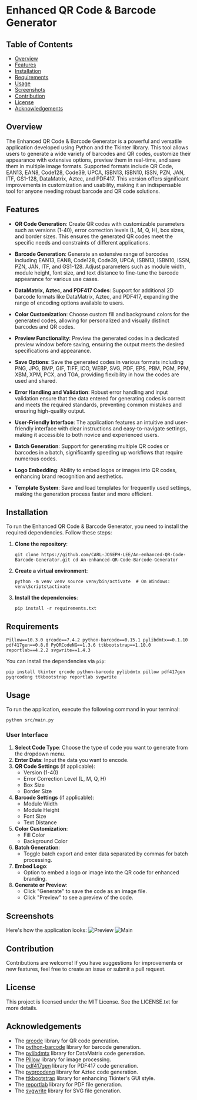 
# Enhanced QR Code & Barcode Generator

## Table of Contents

-   [Overview](#overview)
-   [Features](#features)
-   [Installation](#installation)
-   [Requirements](#requirements)
-   [Usage](#usage)
-   [Screenshots](#screenshots)
-   [Contribution](#contribution)
-   [License](#license)
-   [Acknowledgements](#acknowledgements)

## Overview

The Enhanced QR Code & Barcode Generator is a powerful and versatile application developed using Python and the Tkinter library. This tool allows users to generate a wide variety of barcodes and QR codes, customize their appearance with extensive options, preview them in real-time, and save them in multiple image formats. Supported formats include QR Code, EAN13, EAN8, Code128, Code39, UPCA, ISBN13, ISBN10, ISSN, PZN, JAN, ITF, GS1-128, DataMatrix, Aztec, and PDF417. This version offers significant improvements in customization and usability, making it an indispensable tool for anyone needing robust barcode and QR code solutions.

## Features

-   **QR Code Generation**: Create QR codes with customizable parameters such as versions (1-40), error correction levels (L, M, Q, H), box sizes, and border sizes. This ensures the generated QR codes meet the specific needs and constraints of different applications.
    
-   **Barcode Generation**: Generate an extensive range of barcodes including EAN13, EAN8, Code128, Code39, UPCA, ISBN13, ISBN10, ISSN, PZN, JAN, ITF, and GS1-128. Adjust parameters such as module width, module height, font size, and text distance to fine-tune the barcode appearance for various use cases.
    
-   **DataMatrix, Aztec, and PDF417 Codes**: Support for additional 2D barcode formats like DataMatrix, Aztec, and PDF417, expanding the range of encoding options available to users.
    
-   **Color Customization**: Choose custom fill and background colors for the generated codes, allowing for personalized and visually distinct barcodes and QR codes.
    
-   **Preview Functionality**: Preview the generated codes in a dedicated preview window before saving, ensuring the output meets the desired specifications and appearance.
    
-   **Save Options**: Save the generated codes in various formats including PNG, JPG, BMP, GIF, TIFF, ICO, WEBP, SVG, PDF, EPS, PBM, PGM, PPM, XBM, XPM, PCX, and TGA, providing flexibility in how the codes are used and shared.
    
-   **Error Handling and Validation**: Robust error handling and input validation ensure that the data entered for generating codes is correct and meets the required standards, preventing common mistakes and ensuring high-quality output.
    
-   **User-Friendly Interface**: The application features an intuitive and user-friendly interface with clear instructions and easy-to-navigate settings, making it accessible to both novice and experienced users.
    
-   **Batch Generation**: Support for generating multiple QR codes or barcodes in a batch, significantly speeding up workflows that require numerous codes.
    
-   **Logo Embedding**: Ability to embed logos or images into QR codes, enhancing brand recognition and aesthetics.
    
-   **Template System**: Save and load templates for frequently used settings, making the generation process faster and more efficient.
    

## Installation

To run the Enhanced QR Code & Barcode Generator, you need to install the required dependencies. Follow these steps:

1.  **Clone the repository**:

    `git clone https://github.com/CARL-JOSEPH-LEE/An-enhanced-QR-Code-Barcode-Generator.git
    cd An-enhanced-QR-Code-Barcode-Generator` 
    
2.  **Create a virtual environment**:

    `python -m venv venv
    source venv/bin/activate  # On Windows: venv\Scripts\activate` 
    
3.  **Install the dependencies**:
    
    `pip install -r requirements.txt` 
    

## Requirements
`Pillow==10.3.0
qrcode==7.4.2
python-barcode==0.15.1
pylibdmtx==0.1.10
pdf417gen==0.8.0
PyQRCodeNG==1.3.6
ttkbootstrap==1.10.0
reportlab==4.2.2
svgwrite==1.4.3` 

You can install the dependencies via `pip`:

`pip install tkinter qrcode python-barcode pylibdmtx pillow pdf417gen pyqrcodeng ttkbootstrap reportlab svgwrite` 

## Usage

To run the application, execute the following command in your terminal:

`python src/main.py` 

### User Interface

1.  **Select Code Type**: Choose the type of code you want to generate from the dropdown menu.
2.  **Enter Data**: Input the data you want to encode.
3.  **QR Code Settings** (if applicable):
    -   Version (1-40)
    -   Error Correction Level (L, M, Q, H)
    -   Box Size
    -   Border Size
4.  **Barcode Settings** (if applicable):
    -   Module Width
    -   Module Height
    -   Font Size
    -   Text Distance
5.  **Color Customization**:
    -   Fill Color
    -   Background Color
6.  **Batch Generation**:
    -   Toggle batch export and enter data separated by commas for batch processing.
7.  **Embed Logo**:
    -   Option to embed a logo or image into the QR code for enhanced branding.
8.  **Generate or Preview**:
    -   Click "Generate" to save the code as an image file.
    -   Click "Preview" to see a preview of the code.

## Screenshots

Here's how the application looks: ![Preview](images/preview.png) ![Main](images/main.png)

## Contribution

Contributions are welcome! If you have suggestions for improvements or new features, feel free to create an issue or submit a pull request.

## License

This project is licensed under the MIT License. See the LICENSE.txt for more details.

## Acknowledgements

-   The [qrcode](https://pypi.org/project/qrcode/) library for QR code generation.
-   The [python-barcode](https://pypi.org/project/python-barcode/) library for barcode generation.
-   The [pylibdmtx](https://pypi.org/project/pylibdmtx/) library for DataMatrix code generation.
-   The [Pillow](https://pypi.org/project/Pillow/) library for image processing.
-   The [pdf417gen](https://pypi.org/project/pdf417gen/) library for PDF417 code generation.
-   The [pyqrcodeng](https://pypi.org/project/pyqrcodeng/) library for Aztec code generation.
-   The [ttkbootstrap](https://pypi.org/project/ttkbootstrap/) library for enhancing Tkinter's GUI style.
-   The [reportlab](https://pypi.org/project/reportlab/) library for PDF file generation.
-   The [svgwrite](https://pypi.org/project/svgwrite/) library for SVG file generation.